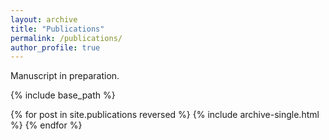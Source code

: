 ```yaml
---
layout: archive
title: "Publications"
permalink: /publications/
author_profile: true
---
```


<!-- You can also find my articles on [my Google Scholar profile](https://scholar.google.co.uk/citations?user=NG6WOPQAAAAJ&hl=en). -->
Manuscript in preparation.

{% include base_path %}

{% for post in site.publications reversed %}
  {% include archive-single.html %}
{% endfor %}
